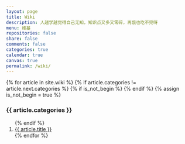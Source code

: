 ```yaml
---
layout: page
title: Wiki
description: 人越学越觉得自己无知，知识点又多又零碎，再饿也吃不完呀
menu: 维基
repositories: false
share: false
comments: false
categories: true
calendar: true
canvas: true
permalink: /wiki/
---
```


<div>
  {% for article in site.wiki %}
    {% if article.categories != article.next.categories %}
      {% if is_not_begin %}
        </ol>
      {% endif %}
      {% assign is_not_begin = true %}
      <h3>{{ article.categories }}</h3>
      <ol class="posts-list">
    {% endif %}
    <li class="posts-list-item">
      <a class="posts-list-name" href="{{ article.url }}">{{ article.title }}</a>
    </li>
  {% endfor %}
  </ol>
</div>